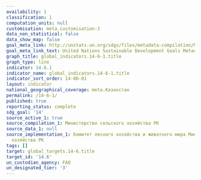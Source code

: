 ```yaml
---
availability: 1
classification: 1
computation_units: null
customisation: meta.customisation-1
data_non_statistical: false
data_show_map: false
goal_meta_link: http://unstats.un.org/sdgs/files/metadata-compilation/Metadata-Goal-14.pdf
goal_meta_link_text: United Nations Sustainable Development Goals Metadata (pdf 288kB)
graph_title: global_indicators.14-6-1.title
graph_type: line
indicator: 14.6.1
indicator_name: global_indicators.14-6-1.title
indicator_sort_order: 14-06-01
layout: indicator
national_geographical_coverage: meta.Казахстан
permalink: /14-6-1/
published: true
reporting_status: complete
sdg_goal: '14'
source_active_1: true
source_compilation_1: Министерство сельского хозяйства РК
source_data_1: null
source_implementation_1: Комитет лесного хозяйства и животного мира Министерства сельского
  хозяйства РК
tags: []
target: global_targets.14-6.title
target_id: '14.6'
un_custodian_agency: FAO
un_designated_tier: '3'
---
```

